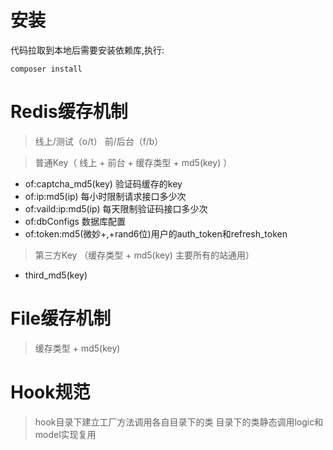 # 安装
代码拉取到本地后需要安装依赖库,执行:
``` 
composer install 
```

Redis缓存机制 
===============
> 线上/测试（o/t） 前/后台（f/b） 

> 普通Key（ 线上 + 前台 + 缓存类型 + md5(key) ）
 + of:captcha_md5(key)  验证码缓存的key
 + of:ip:md5(ip) 每小时限制请求接口多少次
 + of:vaild:ip:md5(ip) 每天限制验证码接口多少次
 + of:dbConfigs 数据库配置
 + of:token:md5(微妙+,+rand6位)用户的auth_token和refresh_token 
 
> 第三方Key （缓存类型 + md5(key) 主要所有的站通用）
 + third_md5(key)

File缓存机制
===============
> 缓存类型 + md5(key)

Hook规范
===============
> hook目录下建立工厂方法调用各自目录下的类
> 目录下的类静态调用logic和model实现复用